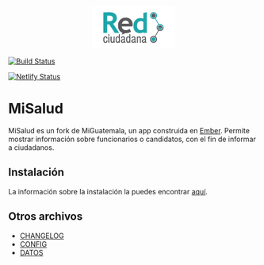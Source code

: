<p align="center">
  <a href="http://redciudadana.org"><img width="auto" src="https://raw.githubusercontent.com/RedCiudadana/Justicipedia/master/public/mi-guatemala/img/logo-rc-color.png"></a>
</p>

[![Build Status](https://travis-ci.com/RedCiudadana/Justicipedia.svg?branch=master)](https://travis-ci.com/RedCiudadana/Justicipedia)

[![Netlify Status](https://api.netlify.com/api/v1/badges/8bf05406-27d3-4926-98ab-d6ea2945e074/deploy-status)](https://app.netlify.com/sites/naughty-bhabha-956bf6/deploys)

# MiSalud

MiSalud es un fork de MiGuatemala, un app construida en [Ember](http://emberjs.com). Permite mostrar información sobre funcionarios o candidatos, con el fin de informar a ciudadanos.

## Instalación
La información sobre la instalación la puedes encontrar [aquí](https://github.com/RedCiudadana/MiGuatemala/blob/master/documentation/APP_SETUP.md).

## Otros archivos
- [CHANGELOG](https://github.com/RedCiudadana/MiGuatemala/blob/master/CHANGELOG.md)
- [CONFIG](https://github.com/RedCiudadana/MiGuatemala/blob/master/documentation/CONFIG.md)
- [DATOS](https://github.com/RedCiudadana/MiGuatemala/blob/master/documentation/DATOS.md)
